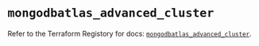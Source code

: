# `mongodbatlas_advanced_cluster`

Refer to the Terraform Registory for docs: [`mongodbatlas_advanced_cluster`](https://www.terraform.io/docs/providers/mongodbatlas/r/advanced_cluster).
